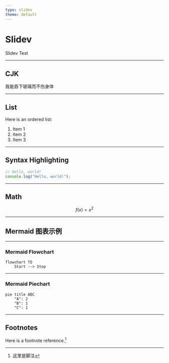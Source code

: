 ```yaml
---
type: slidev
theme: default
---
```


# Slidev

Slidev Test

---

## CJK

我能吞下玻璃而不伤身体

---

## List

Here is an ordered list:

1. Item 1
2. Item 2
3. Item 3

---

## Syntax Highlighting

```javascript
// Hello, world!
console.log("Hello, world!");
```

---

## Math

$$ f(x) = x^2 $$

---

## Mermaid 图表示例

---

### Mermaid Flowchart

```mermaid
flowchart TD
    Start --> Stop
```

---

### Mermaid Piechart

```mermaid
pie title ABC
    "A": 2
    "B": 1
    "C": 1
```

---

## Footnotes

Here is a footnote reference.[^note]

[^note]: 这里是脚注
